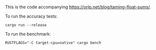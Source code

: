 This is the code accompanying https://orlp.net/blog/taming-float-sums/.

To run the accuracy tests:

    cargo run --release
    
To run the benchmark:

    RUSTFLAGS="-C target-cpu=native" cargo bench